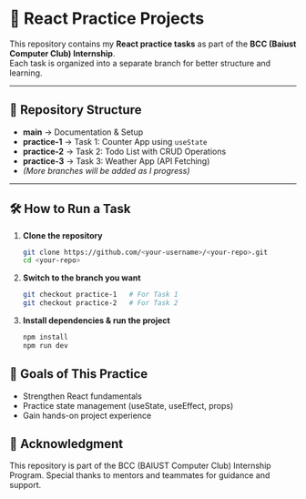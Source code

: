 # 🚀 React Practice Projects

This repository contains my **React practice tasks** as part of the **BCC (Baiust Computer Club) Internship**.  
Each task is organized into a separate branch for better structure and learning.

---

## 📌 Repository Structure

- **main** → Documentation & Setup  
- **practice-1** → Task 1: Counter App using `useState`  
- **practice-2** → Task 2: Todo List with CRUD Operations  
- **practice-3** → Task 3: Weather App (API Fetching)  
- *(More branches will be added as I progress)*  

---

## 🛠️ How to Run a Task

1. **Clone the repository**
   ```bash
   git clone https://github.com/<your-username>/<your-repo>.git
   cd <your-repo>

2. **Switch to the branch you want**
   ```bash
   git checkout practice-1   # For Task 1
   git checkout practice-2   # For Task 2

3. **Install dependencies & run the project**
   ```bash
   npm install
   npm run dev

## 🎯 Goals of This Practice

- Strengthen React fundamentals
- Practice state management (useState, useEffect, props)<!-- - Learn API integration & hooks-->
- Gain hands-on project experience

## 🙌 Acknowledgment

This repository is part of the BCC (BAIUST Computer Club) Internship Program.
Special thanks to mentors and teammates for guidance and support.
